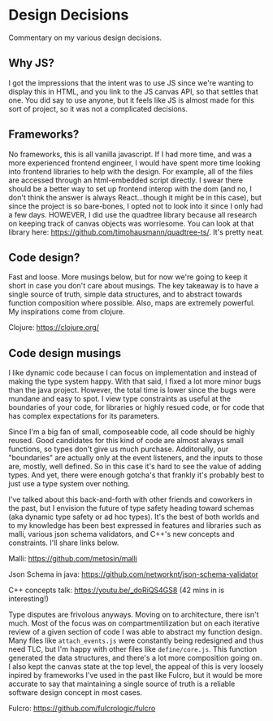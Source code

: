 # Design Decisions

Commentary on my various design decisions.

## Why JS?

I got the impressions that the intent was to use JS since we're
wanting to display this in HTML, and you link to the JS canvas
API, so that settles that one. You did say to use anyone, but it
feels like JS is almost made for this sort of project, so it 
was not a complicated decisions. 

## Frameworks?

No frameworks, this is all vanilla javascript. If I had more time,
and was a more experienced frontend engineer, I would have spent more
time looking into frontend libraries to help with the design. For
example, all of the files are accessed through an html-embedded
script directly. I swear there should be a better way to set up
frontend interop with the dom (and no, I don't think the answer is always React...though it might be in this case), but since the project is so 
bare-bones, I opted not to look into it since I only had a few
days. HOWEVER, I did use the quadtree library because all research
on keeping track of canvas objects was worriesome. You can look
at that library here: <https://github.com/timohausmann/quadtree-ts/>. It's pretty neat.


## Code design?

Fast and loose. More musings below, but for now we're going
to keep it short in case you don't care about musings.
The key takeaway is to have a single source of truth, 
simple data structures, and to abstract towards function composition where possible. Also, maps are extremely powerful. My inspirations come from
clojure. 

Clojure: <https://clojure.org/>

## Code design musings

I like dynamic code because I can focus on implementation and instead of making the type system happy. With that said, I fixed a lot more minor bugs than the java project. However, the total time is lower since the bugs were mundane and easy to spot.  I view type constraints as useful at the boundaries of your code, for libraries or highly resued code, or for code that has complex expectations for its parameters. 

Since I'm a big fan of small, composeable code, all code should be highly reused. Good candidates for this kind of code are almost always small functions, so types don't give us much purchase. Additonally, our "boundaries" are actually only at the
event listeners, and the inputs to those are, mostly, well defined. So in this case it's hard to see the value of adding types. 
And yet, there were enough gotcha's that frankly it's probably best to just use a type system over nothing.

I've talked about this back-and-forth with other friends and coworkers in the past, but I envision the future of
type safety heading toward schemas (aka dynamic type safety or ad hoc types). It's the best of both worlds and to my knowledge has been best expressed in features and libraries such as malli, various json schema validators, and C++'s new concepts and constraints. 
I'll share links below. 

Malli: <https://github.com/metosin/malli>

Json Schema in java: <https://github.com/networknt/json-schema-validator>

C++ concepts talk: <https://youtu.be/_doRiQS4GS8> (42 mins in is interesting!)

Type disputes are frivolous anyways. Moving on to
architecture, there isn't much. Most of the focus was on compartmentilization 
but on each iterative review of a given section of code I was able to abstract
my function design. Many files like `attach_events.js` were constantly being
redesigned and thus need TLC, but I'm happy with other files like `define/core.js`. This function generated the data structures, and there's a lot more
composition going on. I also kept the canvas state at the top level, the
appeal of this is very loosely inpired by frameworks I've used in the past
like Fulcro, but it would be more accurate to say that maintaining a single
source of truth is a reliable software design concept in most cases.

Fulcro: <https://github.com/fulcrologic/fulcro>